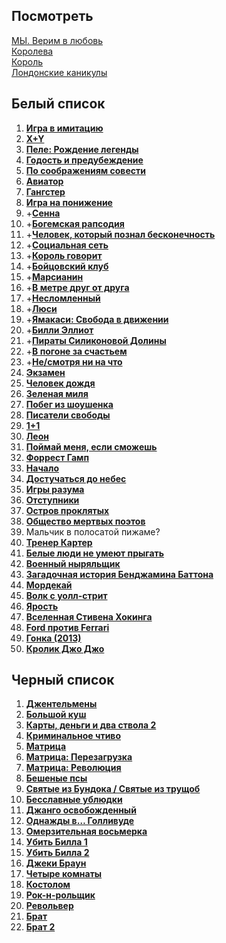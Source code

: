 ## Посмотреть

[МЫ. Верим в любовь](https://rezka.ag/films/drama/335-my-verim-v-lyubov-2011.html)  
[Королева](https://rezka.ag/films/biographical/6045-koroleva-2005.html)  
[Король](https://rezka.ag/films/drama/32372-korol-2019.html)  
[Лондонские каникулы](https://rezka.ag/films/drama/10758-londonskie-kanikuly.html)  

## Белый список
1.  [__Игра в имитацию__](https://rezka.ag/films/thriller/7755-igra-v-imitaciyu-2014.html)
1.  [__X+Y__](https://rezka.ag/films/drama/17976-xy-2014.html)
1.  [__Пеле: Рождение легенды__](https://rezka.ag/films/drama/14773-pele-rozhdenie-legendy.html)
1.  [__Годость и предубеждение__](https://rezka.ag/films/drama/3560-gordost-i-predubezhdenie-2005.html)  
1.  [__По соображениям совести__](https://rezka.ag/films/drama/22757-po-soobrazheniyam-sovesti.html)  
1.  [__Авиатор__](https://rezka.ag/films/drama/3220-aviator-2004.html)  
1.  [__Гангстер__](https://goblins-online.ru/kriminal/2188-gangster-goblin.html)  
1.  [__Игра на понижение__](https://rezka.ag/films/biographical/11522-igra-na-ponizhenie.html)  
1.  +[__Сенна__](https://rezka.ag/films/documentary/5967-senna-2010.html)  
1.  +[__Богемская рапсодия__](https://rezka.ag/films/drama/28929-bogemskaya-rapsodiya-2018.html)  
1.  +[__Человек, который познал бесконечность__](https://rezka.ag/films/drama/14116-chelovek-kotoryy-poznal-beskonechnost.html)  
1.  +[__Социальная сеть__](https://rezka.ag/films/drama/4648-socialnaya-set-2010.html)  
1.  +[__Король говорит__](https://rezka.ag/films/drama/957-korol-govorit-2010.html)  
1.  +[__Бойцовский клуб__](https://rezka.ag/films/drama/787-boycovskiy-klub-1999.html)  
1.  +[__Марсианин__](https://rezka.ag/films/fiction/11116-marsianin-2015.html)  
1.  +[__В метре друг от друга__](https://rezka.ag/films/drama/30847-v-metre-drug-ot-druga-2019.html)  
1.  +[__Несломленный__](https://rezka.ag/films/biographical/7753-neslomlennyy.html)  
1.  +[__Люси__](https://rezka.ag/films/action/2057-lyusi-2014-11-22.html)  
1.  +[__Ямакаси: Свобода в движении__](https://rezka.ag/films/action/7414-yamakasi-svoboda-v-dvizhenii-2001.html)  
1.  +[__Билли Эллиот__](https://rezka.ag/films/drama/1015-billi-elliot-2000.html)  
1.  +[__Пираты Силиконовой Долины__](https://rezka.ag/films/biographical/7147-piraty-silikonovoy-doliny-1999.html)  
1.  +[__В погоне за счастьем__](https://rezka.ag/films/biographical/826-v-pogone-za-schastem-2006.html)  
1.  +[__Не/смотря ни на что__](https://rezka.ag/films/comedy/23479-ne-smotrya-ni-na-chto.html)  
1.  [__Экзамен__](https://rezka.ag/films/thriller/4705-ekzamen-2009.html)  
1.  [__Человек дождя__](https://rezka.ag/films/drama/1182-chelovek-dozhdya-1988.html)  
1.  [__Зеленая миля__](https://rezka.ag/films/drama/825-zelenaya-milya-1999.html)  
1.  [__Побег из шоушенка__](https://rezka.ag/films/drama/806-pobeg-iz-shoushenka-1994.html)  
1.  [__Писатели свободы__](https://rezka.ag/films/drama/1147-pisateli-svobody-2006.html)  
1.  [__1+1__](https://rezka.ag/films/drama/289-11-2011.html)  
1.  [__Леон__](https://rezka.ag/films/drama/760-leon-1994.html)  
1.  [__Поймай меня, если сможешь__](https://rezka.ag/films/biographical/814-poymay-menya-esli-smozhesh-2002.html)  
1.  [__Форрест Гамп__](https://rezka.ag/films/drama/763-forrest-gamp-1994.html)  
1.  [__Начало__](https://rezka.ag/films/action/770-nachalo-2010.html)  
1.  [__Достучаться до небес__](https://rezka.ag/films/crime/820-dostuchatsya-do-nebes-1997.html)  
1.  [__Игры разума__](https://rezka.ag/films/biographical/812-igry-razuma-2001.html)  
1.  [__Отступники__](https://rezka.ag/films/detective/824-otstupniki-2006.html)  
1.  [__Остров проклятых__](https://rezka.ag/films/drama/766-ostrov-proklyatyh-2009.html)  
1.  [__Общество мертвых поэтов__](https://rezka.ag/films/drama/1250-obschestvo-mertvyh-poetov-1989.html)  
1. Мальчик в полосатой пижаме?
1.  [__Тренер Картер__](https://rezka.ag/films/drama/952-trener-karter-2005.html)  
1.  [__Белые люди не умеют прыгать__](https://rezka.ag/films/drama/3801-belye-lyudi-ne-umeyut-prygat-1992.html)  
1.  [__Военный ныряльщик__](https://rezka.ag/films/biographical/1077-voennyy-nyryalschik-2000.html)  
1.  [__Загадочная история Бенджамина Баттона__](https://rezka.ag/films/drama/1070-zagadochnaya-istoriya-bendzhamina-battona-2008.html)  
1.  [__Мордекай__](https://rezka.ag/films/action/7805-mordekay.html)  
1.  [__Волк с уолл-стрит__](https://rezka.ag/films/drama/1176-volk-s-uoll-strit.html)  
1.  [__Ярость__](https://rezka.ag/films/action/7737-yarost.html)  
1.  [__Вселенная Стивена Хокинга__](https://rezka.ag/films/biographical/8271-vselennaya-stivena-hokinga.html)  
1.  [__Ford против Ferrari__](https://rezka.ag/films/drama/32558-ford-protiv-ferrari-2019.html)  
1.  [__Гонка (2013)__](https://rezka.ag/films/biographical/942-gonka-2013.html)  
1.  [__Кролик Джо Джо__](https://rezka.ag/films/comedy/32831-krolik-dzhodzho-2019.html)  

## Черный список
1.  [__Джентельмены__](https://rezka.ag/films/action/33026-dzhentlmeny-2020.html)  
1.  [__Большой куш__](https://rezka.ag/films/crime/762-bolshoy-kush-2000.html)  
1.  [__Карты, деньги и два ствола 2__](https://rezka.ag/series/drama/20250-karty-dengi-i-dva-stvola2.html)  
1.  [__Криминальное чтиво__](https://rezka.ag/films/drama/822-kriminalnoe-chtivo-1994.html)  
1.  [__Матрица__](https://rezka.ag/films/fiction/981-matrica-1999.html)  
1.  [__Матрица: Перезагрузка__](https://rezka.ag/films/fiction/982-matrica-perezagruzka-2003.html)  
1.  [__Матрица: Революция__](https://rezka.ag/films/fiction/983-matrica-revolyuciya-2003.html)  
1.  [__Бешеные псы__](https://rezka.ag/films/thriller/1361-beshenye-psy-1992.html)  
1.  [__Святые из Бундока / Святые из трущоб__](https://rezka.ag/films/action/6470-svyatye-iz-bundoka-1999.html)  
1.  [__Бесславные ублюдки__](https://rezka.ag/films/action/3079-besslavnye-ublyudki-2009.html)  
1.  [__Джанго освобожденный__](https://rezka.ag/films/western/15-dzhango-osvobozhdennyy-2012.html)  
1.  [__Однажды в… Голливуде__](https://rezka.ag/films/drama/31473-odnazhdy-v-gollivude-2019.html)  
1.  [__Омерзительная восьмерка__](https://rezka.ag/films/western/11352-omerzitelnaya-vosmerka-2015.html)  
1.  [__Убить Билла 1__](https://rezka.ag/films/action/2923-ubit-billa-2003.html)  
1.  [__Убить Билла 2__](https://rezka.ag/films/action/3141-ubit-billa-2-2004.html)  
1.  [__Джеки Браун__](https://rezka.ag/films/thriller/3016-dzheki-braun-1997.html)  
1.  [__Четыре комнаты__](https://rezka.ag/films/comedy/900-chetyre-komnaty-1995.html)  
1.  [__Костолом__](https://rezka.ag/films/drama/4554-kostolom-2001.html)  
1.  [__Рок-н-рольщик__](https://rezka.ag/films/action/1497-rok-n-rolschik-2008.html)  
1.  [__Револьвер__](https://rezka.ag/films/detective/1567-revolver-2005.html)  
1.  [__Брат__](https://rezka.ag/films/action/1180-brat-1997.html)  
1.  [__Брат 2__](https://rezka.ag/films/action/1181-brat-2-2000.html)  
